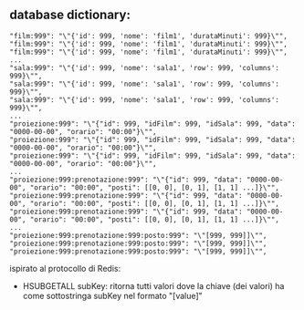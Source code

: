 database dictionary:
-

    "film:999": "\"{'id': 999, 'nome': 'film1', 'durataMinuti': 999}\"",
    "film:999": "\"{'id': 999, 'nome': 'film1', 'durataMinuti': 999}\"",
    "film:999": "\"{'id': 999, 'nome': 'film1', 'durataMinuti': 999}\"",
    ...
    "sala:999": "\"{'id': 999, 'nome': 'sala1', 'row': 999, 'columns': 999}\"",
    "sala:999": "\"{'id': 999, 'nome': 'sala1', 'row': 999, 'columns': 999}\"",
    "sala:999": "\"{'id': 999, 'nome': 'sala1', 'row': 999, 'columns': 999}\"",
    ...
    "proiezione:999": "\"{"id": 999, "idFilm": 999, "idSala": 999, "data": "0000-00-00", "orario": "00:00"}\"",
    "proiezione:999": "\"{"id": 999, "idFilm": 999, "idSala": 999, "data": "0000-00-00", "orario": "00:00"}\"",
    "proiezione:999": "\"{"id": 999, "idFilm": 999, "idSala": 999, "data": "0000-00-00", "orario": "00:00"}\"",
    ...
    "proiezione:999:prenotazione:999": "\"{"id": 999, "data": "0000-00-00", "orario": "00:00", "posti": [[0, 0], [0, 1], [1, 1] ...]}\"",
    "proiezione:999:prenotazione:999": "\"{"id": 999, "data": "0000-00-00", "orario": "00:00", "posti": [[0, 0], [0, 1], [1, 1] ...]}\"",
    "proiezione:999:prenotazione:999": "\"{"id": 999, "data": "0000-00-00", "orario": "00:00", "posti": [[0, 0], [0, 1], [1, 1] ...]}\"",
    ...
    "proiezione:999:prenotazione:999:posto:999": "\"[999, 999]]\"",
    "proiezione:999:prenotazione:999:posto:999": "\"[999, 999]]\"",
    "proiezione:999:prenotazione:999:posto:999": "\"[999, 999]]\"",

ispirato al protocollo di Redis:
- HSUBGETALL subKey: ritorna tutti valori dove la chiave (dei valori) ha come sottostringa subKey
nel formato "[value]"